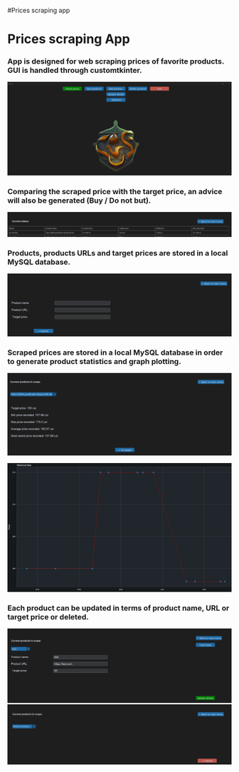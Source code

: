 #Prices scraping app 

# Prices scraping App

### App is designed for web scraping prices of favorite products. GUI is handled through customtkinter.

![](https://github.com/GeorgeCiuca/prices-scraping-app/blob/main/App%20Images/Main_menu.png)

### Comparing the scraped price with the target price, an advice will also be generated (Buy / Do not but).

![](https://github.com/GeorgeCiuca/prices-scraping-app/blob/main/App%20Images/Check_prices_example.png)

### Products, products URLs and target prices are stored in a local MySQL database.

![](https://github.com/GeorgeCiuca/prices-scraping-app/blob/main/App%20Images/Add_product.png)

### Scraped prices are stored in a local MySQL database in order to generate product statistics and graph plotting.

![](https://github.com/GeorgeCiuca/prices-scraping-app/blob/main/App%20Images/Product_statistics.png)

![](https://github.com/GeorgeCiuca/prices-scraping-app/blob/main/App%20Images/Product_price_graph.png)

### Each product can be updated in terms of product name, URL or target price or deleted.

![](https://github.com/GeorgeCiuca/prices-scraping-app/blob/main/App%20Images/Update_product_details.png)
![](https://github.com/GeorgeCiuca/prices-scraping-app/blob/main/App%20Images/Delete_products.png)




